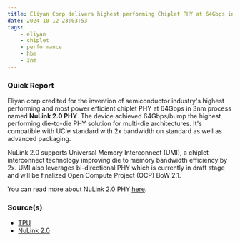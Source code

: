 ```yaml
---
title: Eliyan Corp delivers highest performing Chiplet PHY at 64Gbps in 3nm process
date: 2024-10-12 23:03:53
tags:
    - eliyan
    - chiplet
    - performance
    - hbm
    - 3nm
---
```


### Quick Report

Eliyan corp credited for the invention of semiconductor industry's highest performing and most power efficient chiplet PHY at 64Gbps in 3nm process named **NuLink 2.0 PHY**. The device achieved 64Gbps/bump the highest performing die-to-die PHY solution for multi-die architectures. It's compatible with UCIe standard with 2x bandwidth on standard as well as advanced packaging.
<!-- more -->

NuLink 2.0 supports Universal Memory Interconnect (UMI), a chiplet interconnect technology improving die to memory bandwidth efficiency by 2x. UMI also leverages bi-directional PHY which is currently in draft stage and will be finalized Open Compute Project (OCP) BoW 2.1.

You can read more about NuLink 2.0 PHY [here][def].

### Source(s)

- [TPU][def2]
- [NuLink 2.0][def]

[def]: https://eliyan.com/eliyan-news/eliyan-delivers-industrys-highest-performing-chiplet-interconnect-phy-at-64gbps-in-3nm-process/
[def2]: https://www.techpowerup.com/327599/eliyan-delivers-highest-performing-chiplet-interconnect-phy-at-64gbps-in-3nm-process
